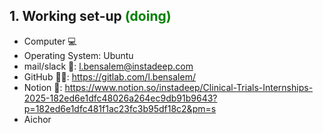 

##  1. Working set-up <span style="color:green;">(doing)</span>

- Computer 💻
- Operating System: Ubuntu
- mail/slack 📩:    l.bensalem@instadeep.com
- GitHub 🧑‍💻:        https://gitlab.com/l.bensalem/
- Notion 📄:        https://www.notion.so/instadeep/Clinical-Trials-Internships-2025-182ed6e1dfc48026a264ec9db91b9643?p=182ed6e1dfc481f1ac23fc3b95df18c2&pm=s
- Aichor
